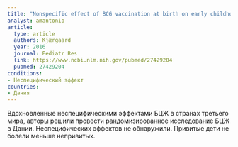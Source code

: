 ```yaml
---
title: "Nonspecific effect of BCG vaccination at birth on early childhood infections: a randomized, clinical multicenter trial"
analyst: amantonio
article:
  type: article
  authors: Kjærgaard
  year: 2016
  journal: Pediatr Res
  link: https://www.ncbi.nlm.nih.gov/pubmed/27429204
  pubmed: 27429204
conditions:
- Неспецифический эффект
countries:
- Дания
---
```


Вдохновленные неспецифическими эффектами БЦЖ в странах третьего мира, авторы решили провести рандомизированное исследование БЦЖ в Дании. Неспецифических эффектов не обнаружили. Привитые дети не болели меньше непривитых.
